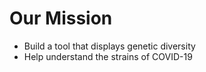 # Our Mission

* Build a tool that displays genetic diversity
* Help understand the strains of COVID-19

